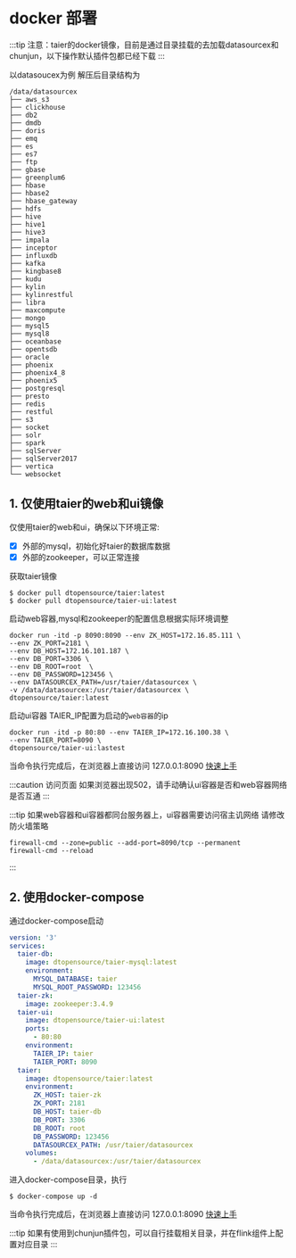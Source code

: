 # docker 部署

:::tip
注意：taier的docker镜像，目前是通过目录挂载的去加载datasourcex和chunjun，以下操作默认插件包都已经下载
:::

以datasoucex为例 解压后目录结构为  
```shell
/data/datasourcex
├── aws_s3
├── clickhouse
├── db2
├── dmdb
├── doris
├── emq
├── es
├── es7
├── ftp
├── gbase
├── greenplum6
├── hbase
├── hbase2
├── hbase_gateway
├── hdfs
├── hive
├── hive1
├── hive3
├── impala
├── inceptor
├── influxdb
├── kafka
├── kingbase8
├── kudu
├── kylin
├── kylinrestful
├── libra
├── maxcompute
├── mongo
├── mysql5
├── mysql8
├── oceanbase
├── opentsdb
├── oracle
├── phoenix
├── phoenix4_8
├── phoenix5
├── postgresql
├── presto
├── redis
├── restful
├── s3
├── socket
├── solr
├── spark
├── sqlServer
├── sqlServer2017
├── vertica
└── websocket
```

## 1. 仅使用taier的web和ui镜像
仅使用taier的web和ui，确保以下环境正常:
- [x] 外部的mysql，初始化好taier的数据库数据  
- [x] 外部的zookeeper，可以正常连接

获取taier镜像 
```shell
$ docker pull dtopensource/taier:latest
$ docker pull dtopensource/taier-ui:latest
```

启动web容器,mysql和zookeeper的配置信息根据实际环境调整
```shell
docker run -itd -p 8090:8090 --env ZK_HOST=172.16.85.111 \
--env ZK_PORT=2181 \
--env DB_HOST=172.16.101.187 \
--env DB_PORT=3306 \
--env DB_ROOT=root  \
--env DB_PASSWORD=123456 \
--env DATASOURCEX_PATH=/usr/taier/datasourcex \
-v /data/datasourcex:/usr/taier/datasourcex \
dtopensource/taier:latest
```

启动ui容器
TAIER_IP配置为启动的`web容器`的ip
```shell
docker run -itd -p 80:80 --env TAIER_IP=172.16.100.38 \
--env TAIER_PORT=8090 \
dtopensource/taier-ui:lastest
```

当命令执行完成后，在浏览器上直接访问 127.0.0.1:8090 [快速上手](./quickstart/start.md)

:::caution
访问页面 如果浏览器出现502，请手动确认ui容器是否和web容器网络是否互通
:::

:::tip
如果web容器和ui容器都同台服务器上，ui容器需要访问宿主讥网络 请修改防火墙策略  
```shell
firewall-cmd --zone=public --add-port=8090/tcp --permanent    
firewall-cmd --reload  
```
:::

## 2. 使用docker-compose
通过docker-compose启动
```yaml
version: '3'
services:
  taier-db:
    image: dtopensource/taier-mysql:latest
    environment:
      MYSQL_DATABASE: taier
      MYSQL_ROOT_PASSWORD: 123456
  taier-zk:
    image: zookeeper:3.4.9
  taier-ui:
    image: dtopensource/taier-ui:latest
    ports:
      - 80:80
    environment:
      TAIER_IP: taier
      TAIER_PORT: 8090
  taier:
    image: dtopensource/taier:latest
    environment:
      ZK_HOST: taier-zk
      ZK_PORT: 2181
      DB_HOST: taier-db
      DB_PORT: 3306
      DB_ROOT: root
      DB_PASSWORD: 123456
      DATASOURCEX_PATH: /usr/taier/datasourcex
    volumes:
      - /data/datasourcex:/usr/taier/datasourcex
```

进入docker-compose目录，执行
```shell
$ docker-compose up -d
```
当命令执行完成后，在浏览器上直接访问 127.0.0.1:8090 [快速上手](./quickstart/start.md)


:::tip
如果有使用到chunjun插件包，可以自行挂载相关目录，并在flink组件上配置对应目录
:::